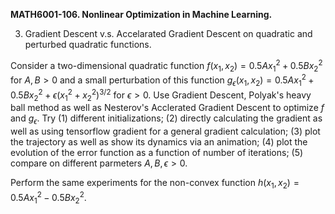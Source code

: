 <b>MATH6001-106. Nonlinear Optimization in Machine Learning.</b>

3. Gradient Descent v.s. Accelarated Gradient Descent on quadratic and perturbed quadratic functions.

Consider a two-dimensional quadratic function $f(x_1, x_2) = 0.5 A x_1^2 + 0.5 B x_2^2$ for $A, B>0$ and a small perturbation of this function $g_\epsilon(x_1, x_2) = 0.5 A x_1^2 + 0.5 B x_2^2 + \epsilon (x_1^2+x_2^2)^{3/2}$ for $\epsilon>0$. Use Gradient Descent, Polyak's heavy ball method as well as Nesterov's Acclerated Gradient Descent to optimize $f$ and $g_\epsilon$. Try (1) different initializations; (2) directly calculating the gradient as well as using tensorflow gradient for a general gradient calculation; (3) plot the trajectory as well as show its dynamics via an animation; (4) plot the evolution of the error function as a function of number of iterations; (5) compare on different parmeters $A, B, \epsilon>0$.

Perform the same experiments for the non-convex function $h(x_1, x_2) = 0.5 A x_1^2 - 0.5 B x_2^2$.
